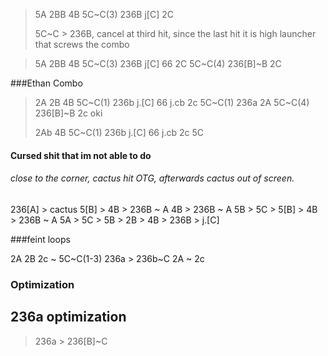 > 5A 2BB 4B 5C~C(3) 236B j[C] 2C
> 
> 5C~C > 236B, cancel at third hit, since the last hit it is high launcher that screws the combo

> 5A 2BB 4B 5C~C(3) 236B j[C] 66 2C 5C~C(4) 236[B]~B 2C
 

###Ethan Combo
> 
> 2A 2B 4B 5C~C(1) 236b j.[C] 66 j.cb 2c 5C~C(1) 236a 2A 5C~C(4) 236[B]~B 2c oki 
> 
> 2Ab  4B 5C~C(1) 236b j.[C] 66 j.cb 2c 5C
 
#### Cursed shit that im not able to do

###### close to the corner, cactus hit OTG, afterwards cactus out of screen.

236[A] > cactus 5[B] > 4B > 236B ~ A 4B > 236B ~ A 5B > 5C > 5[B] > 4B > 236B ~ A 5A > 5C > 5B > 2B > 4B > 236B > j.[C] 


###feint loops

2A 2B 2c ~ 5C~C(1-3) 236a > 236b~C 2A ~ 2c

### Optimization
## 236a optimization

> 236a > 236[B]~C